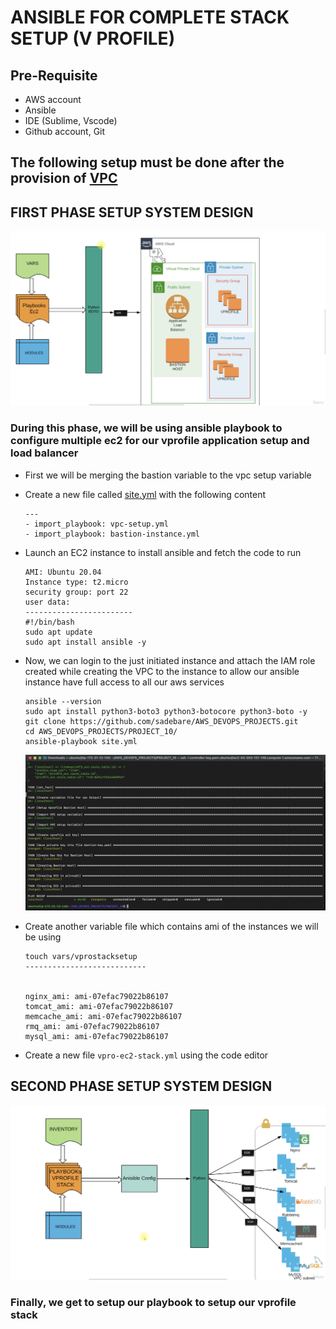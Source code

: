 # ANSIBLE FOR COMPLETE STACK SETUP (V PROFILE)

##  Pre-Requisite
+   AWS account
+   Ansible
+   IDE (Sublime, Vscode)
+   Github account, Git 

##  The following setup must be done after the provision of [VPC](https://github.com/sadebare/AWS_DEVOPS_PROJECTS/tree/main/PROJECT_9)
##  FIRST PHASE SETUP SYSTEM DESIGN
![system_design](./images/provision_instances.png)
### During this phase, we will be using ansible playbook to configure multiple ec2 for our vprofile application setup and load balancer

+ First we will be merging the bastion variable to the vpc setup variable
+ Create a new file called [site.yml](./site.yml) with the following content

      ---
      - import_playbook: vpc-setup.yml
      - import_playbook: bastion-instance.yml
+ Launch an EC2 instance to install ansible and fetch the code to run

      AMI: Ubuntu 20.04
      Instance type: t2.micro
      security group: port 22
      user data:
      ------------------------
      #!/bin/bash
      sudo apt update
      sudo apt install ansible -y

+ Now, we can login to the just initiated instance and attach the IAM role created while creating the VPC to the instance to allow our ansible instance have full access to all our aws services

      ansible --version
      sudo apt install python3-boto3 python3-botocore python3-boto -y
      git clone https://github.com/sadebare/AWS_DEVOPS_PROJECTS.git
      cd AWS_DEVOPS_PROJECTS/PROJECT_10/
      ansible-playbook site.yml
  
  ![ansible](./images/ans_vpc.png)

+ Create another variable file which contains ami of the instances we will be using

      touch vars/vprostacksetup
      ---------------------------


      nginx_ami: ami-07efac79022b86107
      tomcat_ami: ami-07efac79022b86107
      memcache_ami: ami-07efac79022b86107
      rmq_ami: ami-07efac79022b86107
      mysql_ami: ami-07efac79022b86107

+ Create a new file `vpro-ec2-stack.yml` using the code editor



## SECOND PHASE SETUP SYSTEM DESIGN
![system_design_2](./images/setup2.png)
### Finally, we get to setup our playbook to setup our vprofile stack
